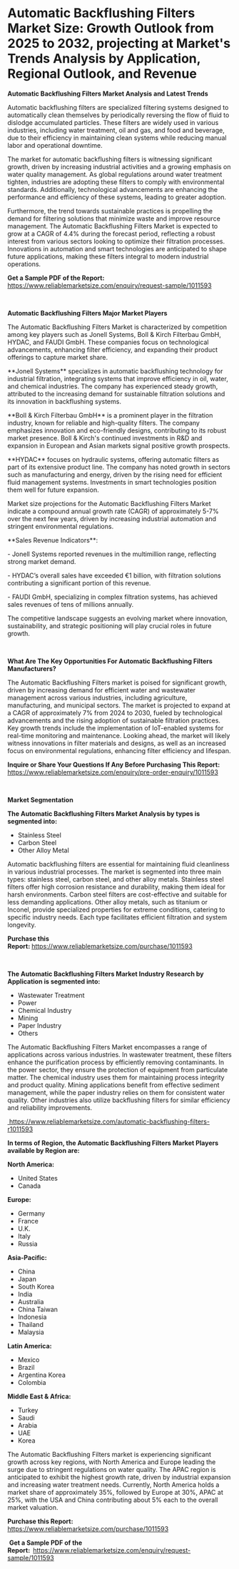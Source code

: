 <p><h1>Automatic Backflushing Filters Market Size: Growth Outlook from 2025 to 2032, projecting at Market's Trends Analysis by Application, Regional Outlook, and Revenue</h1></p><p><strong>Automatic Backflushing Filters Market Analysis and Latest Trends</strong></p>
<p><p>Automatic backflushing filters are specialized filtering systems designed to automatically clean themselves by periodically reversing the flow of fluid to dislodge accumulated particles. These filters are widely used in various industries, including water treatment, oil and gas, and food and beverage, due to their efficiency in maintaining clean systems while reducing manual labor and operational downtime.</p><p>The market for automatic backflushing filters is witnessing significant growth, driven by increasing industrial activities and a growing emphasis on water quality management. As global regulations around water treatment tighten, industries are adopting these filters to comply with environmental standards. Additionally, technological advancements are enhancing the performance and efficiency of these systems, leading to greater adoption.</p><p>Furthermore, the trend towards sustainable practices is propelling the demand for filtering solutions that minimize waste and improve resource management. The Automatic Backflushing Filters Market is expected to grow at a CAGR of 4.4% during the forecast period, reflecting a robust interest from various sectors looking to optimize their filtration processes. Innovations in automation and smart technologies are anticipated to shape future applications, making these filters integral to modern industrial operations.</p></p>
<p><strong>Get a Sample PDF of the Report:&nbsp;</strong> <a href="https://www.reliablemarketsize.com/enquiry/request-sample/1011593?utm_campaign=1998&utm_medium=2&utm_source=Github&utm_content=ia&utm_term=12042025&utm_id=automatic-backflushing-filters">https://www.reliablemarketsize.com/enquiry/request-sample/1011593</a></p>
<p>&nbsp;</p>
<p><strong>Automatic Backflushing Filters Major Market Players</strong></p>
<p><p>The Automatic Backflushing Filters Market is characterized by competition among key players such as Jonell Systems, Boll & Kirch Filterbau GmbH, HYDAC, and FAUDI GmbH. These companies focus on technological advancements, enhancing filter efficiency, and expanding their product offerings to capture market share.</p><p>**Jonell Systems** specializes in automatic backflushing technology for industrial filtration, integrating systems that improve efficiency in oil, water, and chemical industries. The company has experienced steady growth, attributed to the increasing demand for sustainable filtration solutions and its innovation in backflushing systems.</p><p>**Boll & Kirch Filterbau GmbH** is a prominent player in the filtration industry, known for reliable and high-quality filters. The company emphasizes innovation and eco-friendly designs, contributing to its robust market presence. Boll & Kirch's continued investments in R&D and expansion in European and Asian markets signal positive growth prospects.</p><p>**HYDAC** focuses on hydraulic systems, offering automatic filters as part of its extensive product line. The company has noted growth in sectors such as manufacturing and energy, driven by the rising need for efficient fluid management systems. Investments in smart technologies position them well for future expansion.</p><p>Market size projections for the Automatic Backflushing Filters Market indicate a compound annual growth rate (CAGR) of approximately 5-7% over the next few years, driven by increasing industrial automation and stringent environmental regulations.</p><p>**Sales Revenue Indicators**: </p><p>- Jonell Systems reported revenues in the multimillion range, reflecting strong market demand.</p><p>- HYDAC’s overall sales have exceeded €1 billion, with filtration solutions contributing a significant portion of this revenue.</p><p>- FAUDI GmbH, specializing in complex filtration systems, has achieved sales revenues of tens of millions annually.</p><p>The competitive landscape suggests an evolving market where innovation, sustainability, and strategic positioning will play crucial roles in future growth.</p></p>
<p>&nbsp;</p>
<p><strong>What Are The Key Opportunities For Automatic Backflushing Filters Manufacturers?</strong></p>
<p><p>The Automatic Backflushing Filters market is poised for significant growth, driven by increasing demand for efficient water and wastewater management across various industries, including agriculture, manufacturing, and municipal sectors. The market is projected to expand at a CAGR of approximately 7% from 2024 to 2030, fueled by technological advancements and the rising adoption of sustainable filtration practices. Key growth trends include the implementation of IoT-enabled systems for real-time monitoring and maintenance. Looking ahead, the market will likely witness innovations in filter materials and designs, as well as an increased focus on environmental regulations, enhancing filter efficiency and lifespan.</p></p>
<p><strong>Inquire or Share Your Questions If Any Before Purchasing This Report:</strong> <a href="https://www.reliablemarketsize.com/enquiry/pre-order-enquiry/1011593?utm_campaign=1998&utm_medium=2&utm_source=Github&utm_content=ia&utm_term=12042025&utm_id=automatic-backflushing-filters">https://www.reliablemarketsize.com/enquiry/pre-order-enquiry/1011593</a></p>
<p>&nbsp;</p>
<p><strong>Market Segmentation</strong></p>
<p><strong>The Automatic Backflushing Filters Market Analysis by types is segmented into:</strong></p>
<p><ul><li>Stainless Steel</li><li>Carbon Steel</li><li>Other Alloy Metal</li></ul></p>
<p><p>Automatic backflushing filters are essential for maintaining fluid cleanliness in various industrial processes. The market is segmented into three main types: stainless steel, carbon steel, and other alloy metals. Stainless steel filters offer high corrosion resistance and durability, making them ideal for harsh environments. Carbon steel filters are cost-effective and suitable for less demanding applications. Other alloy metals, such as titanium or Inconel, provide specialized properties for extreme conditions, catering to specific industry needs. Each type facilitates efficient filtration and system longevity.</p></p>
<p><strong>Purchase this Report:&nbsp;</strong><a href="https://www.reliablemarketsize.com/purchase/1011593?utm_campaign=1998&utm_medium=2&utm_source=Github&utm_content=ia&utm_term=12042025&utm_id=automatic-backflushing-filters">https://www.reliablemarketsize.com/purchase/1011593</a></p>
<p>&nbsp;</p>
<p><strong>The Automatic Backflushing Filters Market Industry Research by Application is segmented into:</strong></p>
<p><ul><li>Wastewater Treatment</li><li>Power</li><li>Chemical Industry</li><li>Mining</li><li>Paper Industry</li><li>Others</li></ul></p>
<p><p>The Automatic Backflushing Filters Market encompasses a range of applications across various industries. In wastewater treatment, these filters enhance the purification process by efficiently removing contaminants. In the power sector, they ensure the protection of equipment from particulate matter. The chemical industry uses them for maintaining process integrity and product quality. Mining applications benefit from effective sediment management, while the paper industry relies on them for consistent water quality. Other industries also utilize backflushing filters for similar efficiency and reliability improvements.</p></p>
<p><a href="https://www.reliablemarketsize.com/automatic-backflushing-filters-r1011593?utm_campaign=1998&utm_medium=2&utm_source=Github&utm_content=ia&utm_term=12042025&utm_id=automatic-backflushing-filters">&nbsp;https://www.reliablemarketsize.com/automatic-backflushing-filters-r1011593</a></p>
<p><strong>In terms of Region, the Automatic Backflushing Filters Market Players available by Region are:</strong></p>
<p>
    <p> <strong> North America: </strong>
        <ul>
            <li>United States</li>
            <li>Canada</li>
        </ul>
        </p> 
    <p> <strong> Europe: </strong>
        <ul>
            <li>Germany</li>
            <li>France</li>
            <li>U.K.</li>
            <li>Italy</li>
            <li>Russia</li>
        </ul>
        </p> 
    <p> <strong> Asia-Pacific: </strong>
        <ul>
            <li>China</li>
            <li>Japan</li>
            <li>South Korea</li>
            <li>India</li>
            <li>Australia</li>
            <li>China Taiwan</li>
            <li>Indonesia</li>
            <li>Thailand</li>
            <li>Malaysia</li>
        </ul>
        </p> 
    <p> <strong> Latin America: </strong>
        <ul>
            <li>Mexico</li>
            <li>Brazil</li>
            <li>Argentina Korea</li>
            <li>Colombia</li>
        </ul>
        </p> 
    <p> <strong> Middle East & Africa: </strong>
        <ul>
            <li>Turkey</li>
            <li>Saudi</li>
            <li>Arabia</li>
            <li>UAE</li>
            <li>Korea</li>
        </ul>
    </p>
    </p>
<p><p>The Automatic Backflushing Filters market is experiencing significant growth across key regions, with North America and Europe leading the surge due to stringent regulations on water quality. The APAC region is anticipated to exhibit the highest growth rate, driven by industrial expansion and increasing water treatment needs. Currently, North America holds a market share of approximately 35%, followed by Europe at 30%, APAC at 25%, with the USA and China contributing about 5% each to the overall market valuation.</p></p>
<p><strong>Purchase this Report: </strong><a href="https://www.reliablemarketsize.com/purchase/1011593?utm_campaign=1998&utm_medium=2&utm_source=Github&utm_content=ia&utm_term=12042025&utm_id=automatic-backflushing-filters">https://www.reliablemarketsize.com/purchase/1011593</a></p>
<p>&nbsp;<strong>Get a Sample PDF of the Report:&nbsp;&nbsp;</strong><a href="https://www.reliablemarketsize.com/enquiry/request-sample/1011593?utm_campaign=1998&utm_medium=2&utm_source=Github&utm_content=ia&utm_term=12042025&utm_id=automatic-backflushing-filters">https://www.reliablemarketsize.com/enquiry/request-sample/1011593</a></p>
<p><strong></strong></p>
<p><p></p><p></p><p></p></p>